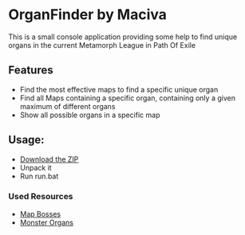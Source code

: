 # OrganFinder by Maciva
This is a small console application providing some help to find unique organs in the current Metamorph League in Path Of Exile
## Features
* Find the most effective maps to find a specific unique organ
* Find all Maps containing a specific organ, containing only a given maximum of different organs
* Show all possible organs in a specific map
## Usage:
* [Download the ZIP](https://raw.githubusercontent.com/Maciva/OrganFinder/master/OrganFinder.zip)
* Unpack it
* Run run.bat
### Used Resources
* [Map Bosses](https://poedb.tw/us/area.php?cn=Map)
* [Monster Organs](https://poedb.tw/us/Metamorph)
